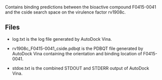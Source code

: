 Contains binding predictions between the bioactive compound F0415-0041 and the cside search space on the virulence factor rv1908c.

## Files

- log.txt is the log file generated by AutoDock Vina.

- rv1908c_F0415-0041_cside.pdbqt is the PDBQT file generated by AutoDock Vina containing the orientation and binding location of F0415-0041.

- stdoe.txt is the combined STDOUT and STDERR output of AutoDock Vina.

